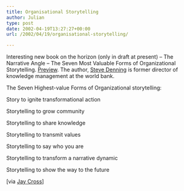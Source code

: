 ```yaml
---
title: Organisational Storytelling
author: Julian
type: post
date: 2002-04-19T13:27:27+00:00
url: /2002/04/19/organisational-storytelling/

---
```

Interesting new book on the horizon (only in draft at present) &#8211; The Narrative Angle &#8211; The Seven Most Valuable Forms of Organizational Storytelling. [Preview][1]. The author, <a href="http://www.stevedenning.com/" target="_blank">Steve Denning</a> is former director of knowledge management at the world bank.
  
The Seven Highest-value Forms of Organizational storytelling:
  
Story to ignite transformational action
  
Storytelling to grow community
  
Storytelling to share knowledge
  
Storytelling to transmit values
  
Storytelling to say who you are
  
Storytelling to transform a narrative dynamic
  
Storytelling to show the way to the future
  
[via <a href="http://www.internettime.com/itimegroup/research.htm" target="_blank">Jay Cross</a>]

 [1]: http://www.line56.com/articles/default.asp?ArticleID=3543